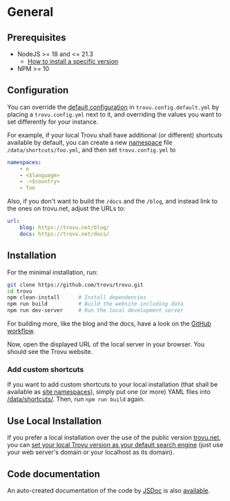 # General

## Prerequisites

-   NodeJS >= 18 and <= 21.3
    -   [How to install a specific version](https://chatgpt.com/share/ef365047-6653-48de-85b1-f7a4565ebfac)
-   NPM >= 10

## Configuration

You can override the [default configuration](https://github.com/trovu/trovu/blob/master/trovu.config.default.yml) in `trovu.config.default.yml` by placing a `trovu.config.yml` next to it, and overriding the values you want to set differently for your instance.

For example, if your local Trovu shall have additional (or different) shortcuts available by default, you can create a new [namespace](../shortcuts/namespaces.md) file `/data/shortcuts/foo.yml`, and then set `trovu.config.yml` to

```yaml
namespaces:
    - o
    - <$language>
    - .<$country>
    - foo
```

Also, if you don't want to build the `/docs` and the `/blog`, and instead link to the ones on trovu.net, adjust the URLs to:

```yaml
url:
    blog: https://trovu.net/blog/
    docs: https://trovu.net/docs/
```

## Installation

For the minimal installation, run:

```bash
git clone https://github.com/trovu/trovu.git
cd trovu
npm clean-install      # Install dependencies
npm run build          # Build the website including data
npm run dev-server     # Run the local development server
```

For building more, like the blog and the docs, have a look on the [GitHub workflow](https://github.com/trovu/trovu/blob/master/.github/workflows/deploy.yml).

Now, open the displayed URL of the local server in your browser. You should see the Trovu website.

### Add custom shortcuts

If you want to add custom shortcuts to your local installation (that shall be available as [site namespaces](../shortcuts/namespaces.md)), simply put one (or more) YAML files into [/data/shortcuts/](https://github.com/trovu/trovu/tree/master/data/shortcuts). Then, run `npm run build` again.

## Use Local Installation

If you prefer a local installation over the use of the public version [trovu.net](https://trovu.net/), you can [set your local Trovu version as your default search engine](../users/integration.md) (just use your web server's domain or your localhost as its domain).

## Code documentation

An auto-created documentation of the code by [JSDoc](https://jsdoc.app/) is also [available](code/).
